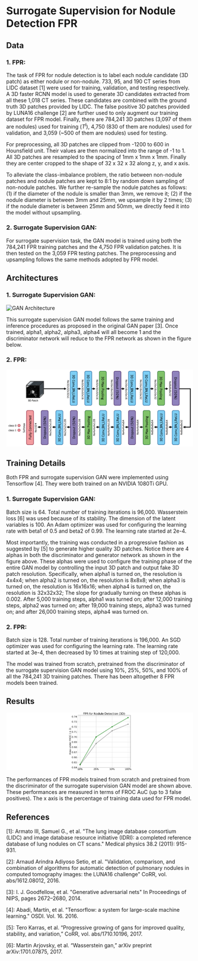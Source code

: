 # Surrogate Supervision for Nodule Detection FPR


## Data

### 1. FPR:
The task of FPR for nodule detection is to label each nodule candidate (3D patch) as either nodule or non-nodule.
733, 95, and 190 CT series from LIDC dataset [1] were used for training, validation, and testing respectively.
A 3D faster RCNN model is used to generate 3D candidates extracted from all these 1,018 CT series.
These candidates are combined with the ground truth 3D patches provided by LIDC.
The false positive 3D patches provided by LUNA16 challenge [2] are further used to only augment our training dataset for FPR model.
Finally, there are 784,241 3D patches (3,097 of them are nodules) used for training (*T<sup>l</sup>*), 4,750 (830 of them are nodules) used for validation, and 3,059 (~500 of them are nodules) used for testing.

For preprocessing, all 3D patches are clipped from -1200 to 600 in Hounsfield unit.
Their values are then normalized into the range of -1 to 1.
All 3D patches are resampled to the spacing of 1mm x 1mm x 1mm.
Finally they are center cropped to the shape of 32 x 32 x 32 along z, y, and x axis.

To alleviate the class-imbalance problem, the ratio between non-nodule patches and nodule patches are kept to 8:1 by random down sampling of non-nodule patches. We further re-sample the nodule patches as follows:
(1) if the diameter of the nodule is smaller than 3mm, we remove it;
(2) if the nodule diameter is between 3mm and 25mm, we upsample it by 2 times;
(3) if the nodule diameter is between 25mm and 50mm, we directly feed it into the model without upsampling.

### 2. Surrogate Supervision GAN:
For surrogate supervision task, the GAN model is trained using both the 784,241 FPR training patches and the 4,750 FPR validation patches. It is then tested on the 3,059 FPR testing patches.
The preprocessing and upsampling follows the same methods adopted by FPR model.


## Architectures

### 1. Surrogate Supervision GAN:
![GAN Architecture](./FPR_GAN3.png)

This surrogate supervision GAN model follows the same training and inference procedures as proposed in the original GAN paper [3]. Once trained, alpha1, alpha2, alpha3, alpha4 will all become 1 and the discriminator network will reduce to the FPR network as shown in the figure below.

### 2. FPR:
![FPR Architecture](./FPR2.png)


## Training Details
Both FPR and surrogate supervision GAN were implemented using Tensorflow [4].
They were both trained on an NVIDIA 1080Ti GPU.

### 1. Surrogate Supervision GAN:
Batch size is 64. Total number of training iterations is 96,000.
Wasserstein loss [6] was used because of its stability.
The dimension of the latent variables is 100.
An Adam optimizer was used for configuring the learning rate with beta1 of 0.5 and beta2 of 0.99.
The learning rate started at 2e-4. 

Most importantly, the training was conducted in a progressive fashion as suggested by [5] to generate higher quality 3D patches.
Notice there are 4 alphas in both the discriminator and generator network as shown in the figure above.
These alphas were used to configure the training phase of the entire GAN model by controlling the input 3D patch and output fake 3D patch resolution.
Specifically, when alpha1 is turned on, the resolution is 4x4x4;
when alpha2 is turned on, the resolution is 8x8x8;
when alpha3 is turned on, the resolution is 16x16x16;
when alpha4 is turned on, the resolution is 32x32x32;
The slope for gradually turning on these alphas is 0.002.
After 5,000 training steps, alpha1 was turned on;
after 12,000 training steps, alpha2 was turned on;
after 19,000 training steps, alpha3 was turned on;
and after 26,000 training steps, alpha4 was turned on.

### 2. FPR:
Batch size is 128. Total number of training iterations is 196,000.
An SGD optimizer was used for configuring the learning rate.
The learning rate started at 3e-4, then decreased by 10 times at training step of 120,000.

The model was trained from scratch, pretrained from the discriminator of the surrogate supervision GAN model using 10%, 25%, 50%, and 100% of all the 784,241 3D training patches. There has been altogether 8 FPR models been trained.


## Results
![FPR result](./FPR_result3.png)

The performances of FPR models trained from scratch and pretrained from the discriminator of the surrogate supervision GAN model are shown above. These performances are measured in terms of FROC AuC (up to 3 false positives).
The x axis is the percentage of training data used for FPR model.


## References

[1]: Armato III, Samuel G., et al. "The lung image database consortium (LIDC) and image database resource initiative (IDRI): a completed reference database of lung nodules on CT scans." Medical physics 38.2 (2011): 915-931.

[2]: Arnaud Arindra Adiyoso Setio, et al. "Validation, comparison, and combination of algorithms for automatic detection of pulmonary nodules in computed tomography images: the LUNA16 challenge" CoRR, vol. abs/1612.08012, 2016.

[3]: I. J. Goodfellow, et al. "Generative adversarial nets" In Proceedings of NIPS, pages 2672–2680, 2014.

[4]: Abadi, Martín, et al. "Tensorflow: a system for large-scale machine learning." OSDI. Vol. 16. 2016.

[5]: Tero Karras, et al. “Progressive growing of gans for improved quality, stability, and variation,” CoRR, vol. abs/1710.10196, 2017.

[6]: Martin Arjovsky, et al. “Wasserstein gan,” arXiv preprint arXiv:1701.07875, 2017.



